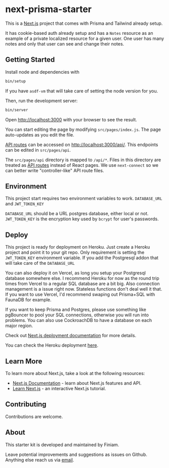 # next-prisma-starter

This is a [Next.js](https://nextjs.org/) project that comes with Prisma and Tailwind already setup.

It has cookie-based auth already setup and has a `Notes` resource as an example of a private localized resource for a given user. One user has many notes and only that user can see and change their notes.

## Getting Started

Install node and dependencies with
```bash
bin/setup
```

If you have `asdf-vm` that will take care of setting the node version for you.

Then, run the development server:

```bash
bin/server
```

Open [http://localhost:3000](http://localhost:3000) with your browser to see the result.

You can start editing the page by modifying `src/pages/index.js`. The page auto-updates as you edit the file.

[API routes](https://nextjs.org/docs/api-routes/introduction) can be accessed on [http://localhost:3000/api/](http://localhost:3000/api). This endpoints can be edited in `src/pages/api`.

The `src/pages/api` directory is mapped to `/api/*`. Files in this directory are treated as [API routes](https://nextjs.org/docs/api-routes/introduction) instead of React pages. We use `next-connect` so we can better write "controller-like" API route files.

## Environment

This project start requires two environment variables to work. `DATABASE_URL` and `JWT_TOKEN_KEY`

`DATABASE_URL` should be a URL postgres database, either local or not.
`JWT_TOKEN_KEY` is the encryption key used by `bcrypt` for user's passwords.

## Deploy

This project is ready for deployment on Heroku. Just create a Heroku project and point it to your git repo. Only requirement is setting the `JWT_TOKEN_KEY` environment variable. If you add the Postgresql addon that will take care of the `DATABASE_URL`

You can also deploy it on Vercel, as long you setup your Postgresql database somewhere else. I recommend Heroku for now as the round trip times from Vercel to a regular SQL database are a bit big. Also connection management is a issue right now. Stateless functions don't deal well it that. If you want to use Vercel, I'd recommend swaping out Prisma+SQL with FaunaDB for example.

If you want to keep Prisma and Postgres, please use something like pgBouncer to pool your SQL connections, otherwise you will run into problems. You can also use CockroachDB to have a database on each major region.

Check out [Next.js deployment documentation](https://nextjs.org/docs/deployment) for more details.

You can check the Heroku deployment [here](https://next-prisma-starter.herokuapp.com/).

## Learn More

To learn more about Next.js, take a look at the following resources:

- [Next.js Documentation](https://nextjs.org/docs) - learn about Next.js features and API.
- [Learn Next.js](https://nextjs.org/learn) - an interactive Next.js tutorial.

## Contributing

Contributions are welcome.

## About

This starter kit is developed and maintained by Finiam.

Leave potential improvements and suggestions as issues on Github. Anything else reach us via [email](mailto:contact@finiam.com).

